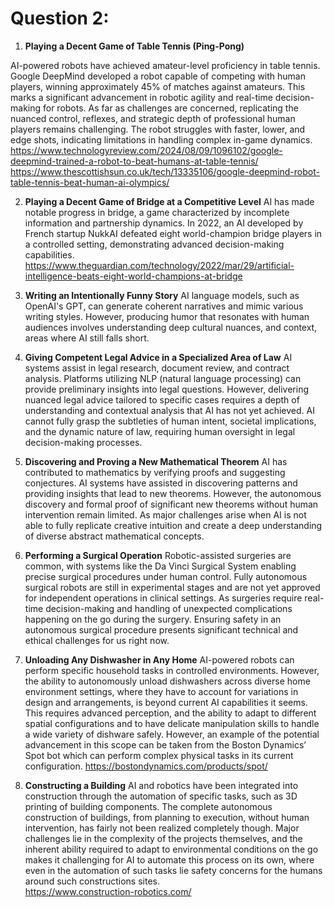 # Question 2: 
1. __Playing a Decent Game of Table Tennis (Ping-Pong)__

AI-powered robots have achieved amateur-level proficiency in table tennis. Google DeepMind developed a robot capable of competing with human players, winning approximately 45% of matches against amateurs. This marks a significant advancement in robotic agility and real-time decision-making for robots. As far as challenges are concerned, replicating the nuanced control, reflexes, and strategic depth of professional human players remains challenging. The robot struggles with faster, lower, and edge shots, indicating limitations in handling complex in-game dynamics.
https://www.technologyreview.com/2024/08/09/1096102/google-deepmind-trained-a-robot-to-beat-humans-at-table-tennis/ 
https://www.thescottishsun.co.uk/tech/13335106/google-deepmind-robot-table-tennis-beat-human-ai-olympics/

2. __Playing a Decent Game of Bridge at a Competitive Level__
AI has made notable progress in bridge, a game characterized by incomplete information and partnership dynamics. In 2022, an AI developed by French startup NukkAI defeated eight world-champion bridge players in a controlled setting, demonstrating advanced decision-making capabilities.
https://www.theguardian.com/technology/2022/mar/29/artificial-intelligence-beats-eight-world-champions-at-bridge

3. __Writing an Intentionally Funny Story__
AI language models, such as OpenAI's GPT, can generate coherent narratives and mimic various writing styles. However, producing humor that resonates with human audiences involves understanding deep cultural nuances, and context, areas where AI still falls short. 

4. __Giving Competent Legal Advice in a Specialized Area of Law__
AI systems assist in legal research, document review, and contract analysis. Platforms utilizing NLP (natural language processing) can provide preliminary insights into legal questions. However, delivering nuanced legal advice tailored to specific cases requires a depth of understanding and contextual analysis that AI has not yet achieved. AI cannot fully grasp the subtleties of human intent, societal implications, and the dynamic nature of law, requiring human oversight in legal decision-making processes.  

5. __Discovering and Proving a New Mathematical Theorem__
AI has contributed to mathematics by verifying proofs and suggesting conjectures. AI systems have assisted in discovering patterns and providing insights that lead to new theorems. However, the autonomous discovery and formal proof of significant new theorems without human intervention remain limited. As major challenges arise when AI is not able to fully replicate creative intuition and create a deep understanding of diverse abstract mathematical concepts.

6. __Performing a Surgical Operation__
Robotic-assisted surgeries are common, with systems like the Da Vinci Surgical System enabling precise surgical procedures under human control. Fully autonomous surgical robots are still in experimental stages and are not yet approved for independent operations in clinical settings. As surgeries require real-time decision-making and handling of unexpected complications happening on the go during the surgery. Ensuring safety in an autonomous surgical procedure presents significant technical and ethical challenges for us right now.

7. __Unloading Any Dishwasher in Any Home__
AI-powered robots can perform specific household tasks in controlled environments. However, the ability to autonomously unload dishwashers across diverse home environment settings, where they have to account for variations in design and arrangements, is beyond current AI capabilities it seems. This requires advanced perception, and the ability to adapt to different spatial configurations and to have delicate manipulation skills to handle a wide variety of dishware safely. However, an example of the potential advancement in this scope can be taken from the Boston Dynamics’ Spot bot which can perform complex physical tasks in its current configuration.
https://bostondynamics.com/products/spot/ 

8. __Constructing a Building__
AI and robotics have been integrated into construction through the automation of specific tasks, such as 3D printing of building components. The complete autonomous construction of buildings, from planning to execution, without human intervention, has fairly not been realized completely though. Major challenges lie in the complexity of the projects themselves, and the inherent ability required to adapt to environmental conditions on the go makes it challenging for AI to automate this process on its own, where even in the automation of such tasks lie safety concerns for the humans around such constructions sites.  
https://www.construction-robotics.com/ 
